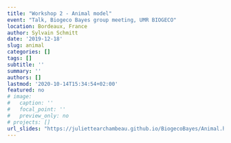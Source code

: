```yaml
---
title: "Workshop 2 - Animal model"
event: "Talk, Biogeco Bayes group meeting, UMR BIOGECO"
location: Bordeaux, France
author: Sylvain Schmitt
date: '2019-12-18'
slug: animal
categories: []
tags: []
subtitle: ''
summary: ''
authors: []
lastmod: '2020-10-14T15:34:54+02:00'
featured: no
# image:
#   caption: ''
#   focal_point: ''
#   preview_only: no
# projects: []
url_slides: "https://juliettearchambeau.github.io/BiogecoBayes/Animal.html#/"
---
```

